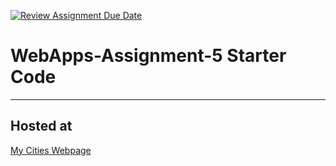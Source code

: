 [![Review Assignment Due Date](https://classroom.github.com/assets/deadline-readme-button-24ddc0f5d75046c5622901739e7c5dd533143b0c8e959d652212380cedb1ea36.svg)](https://classroom.github.com/a/7kKA03Up)
# WebApps-Assignment-5 Starter Code
---------
## Hosted at
[My Cities Webpage](https://44-563-webapps-f23.github.io/44563-webapps-f23-assignment5-Riyazzie/)

